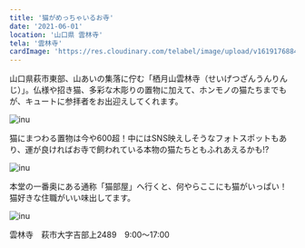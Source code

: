 ```yaml
---
title: '猫がめっちゃいるお寺'
date: '2021-06-01'
location: '山口県 雲林寺'
tela: '雲林寺'
cardImage: 'https://res.cloudinary.com/telabel/image/upload/v1619176884/catmain_2x_omyik9.png'
---
```


山口県萩市東部、山あいの集落に佇む「栖月山雲林寺（せいげつざんうんりんじ）」。仏様や招き猫、多彩な木彫りの置物に加えて、ホンモノの猫たちまでもが、キュートに参拝者をお出迎えしてくれます。

![inu](https://res.cloudinary.com/telabel/image/upload/v1619749097/article_art002891_2_lu7v4c.jpg)

猫にまつわる置物は今や600超！中にはSNS映えしそうなフォトスポットもあり、運が良ければお寺で飼われている本物の猫たちともふれあえるかも!?

![inu](https://res.cloudinary.com/telabel/image/upload/v1619761912/article_art002891_8_ueonty.jpg)

本堂の一番奥にある通称「猫部屋」へ行くと、何やらここにも猫がいっぱい！
猫好きな住職がいい味出してます。

![inu](https://res.cloudinary.com/telabel/image/upload/v1619176884/catmain_2x_omyik9.png)

雲林寺　萩市大字吉部上2489　9:00〜17:00